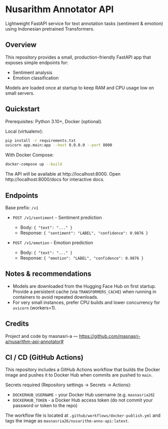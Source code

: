 # Nusarithm Annotator API

Lightweight FastAPI service for text annotation tasks (sentiment & emotion) using Indonesian pretrained Transformers.

## Overview

This repository provides a small, production-friendly FastAPI app that exposes simple endpoints for:
- Sentiment analysis
- Emotion classification

Models are loaded once at startup to keep RAM and CPU usage low on small servers.

## Quickstart

Prerequisites: Python 3.10+, Docker (optional).

Local (virtualenv):

```bash
pip install -r requirements.txt
uvicorn app.main:app --host 0.0.0.0 --port 8000
```

With Docker Compose:

```bash
docker-compose up --build
```

The API will be available at http://localhost:8000. Open http://localhost:8000/docs for interactive docs.

## Endpoints

Base prefix: `/v1`

- `POST /v1/sentiment` - Sentiment prediction
	- Body: `{ "text": "..." }`
	- Response: `{ "sentiment": "LABEL", "confidence": 0.9876 }`

- `POST /v1/emotion` - Emotion prediction
	- Body: `{ "text": "..." }`
	- Response: `{ "emotion": "LABEL", "confidence": 0.9876 }`

## Notes & recommendations

- Models are downloaded from the Hugging Face Hub on first startup. Provide a persistent cache (via `TRANSFORMERS_CACHE`) when running in containers to avoid repeated downloads.
- For very small instances, prefer CPU builds and lower concurrency for `uvicorn` (workers=1).

## Credits

Project and code by masnasri-a — https://github.com/masnasri-a/nusarithm-api-annotator#

## CI / CD (GitHub Actions)

This repository includes a GitHub Actions workflow that builds the Docker image and pushes it to Docker Hub when commits are pushed to `main`.

Secrets required (Repository settings -> Secrets -> Actions):
- `DOCKERHUB_USERNAME` - your Docker Hub username (e.g. `masnasria26`)
- `DOCKERHUB_TOKEN` - a Docker Hub access token (do not commit your password or token to the repo)

The workflow file is located at `.github/workflows/docker-publish.yml` and tags the image as `masnasria26/nusarithm-anno-api:latest`.


